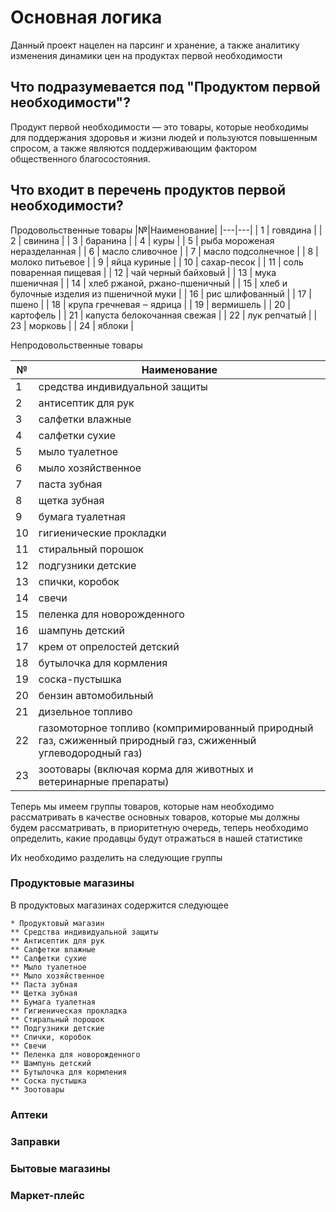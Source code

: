 # Основная логика
Данный проект нацелен на парсинг и хранение, а также аналитику изменения динамики цен на продуктах первой необходимости
## Что подразумевается под "Продуктом первой необходимости"?
Продукт первой необходимости — это товары, которые необходимы для поддержания здоровья и жизни людей и пользуются повышенным спросом, а также являются поддерживающим фактором общественного благосостояния.
## Что входит в перечень продуктов первой необходимости?
Продовольственные товары
|№|Наименование|
|---|---|
| 1 | говядина  |
| 2 | свинина |
| 3 | баранина |
| 4 | куры  |
| 5 | рыба мороженая неразделанная |
| 6 | масло сливочное |
| 7 | масло подсолнечное |
| 8 | молоко питьевое | 
| 9 | яйца куриные |
| 10 | сахар-песок |
| 11 | соль поваренная пищевая |
| 12 | чай черный байховый |
| 13 | мука пшеничная |
| 14 | хлеб ржаной, ржано-пшеничный |
| 15 | хлеб и булочные изделия из пшеничной муки | 
| 16 | рис шлифованный | 
| 17 | пшено |
| 18 | крупа гречневая ‒ ядрица |
| 19 | вермишель |
| 20 | картофель |
| 21 | капуста белокочанная свежая |
| 22 | лук репчатый | 
| 23 | морковь |
| 24 | яблоки | 

Непродовольственные товары 



|№|Наименование|
|---|---|
| 1 | средства индивидуальной защиты |
| 2 | антисептик для рук |
| 3 | салфетки влажные |
| 4 | салфетки сухие |
| 5 | мыло туалетное |
| 6 | мыло хозяйственное |
| 7 | паста зубная |
| 8 | щетка зубная |
| 9 | бумага туалетная |
| 10 | гигиенические прокладки |
| 11 |стиральный порошок |
| 12 |подгузники детские |
| 13 |спички, коробок |
| 14 | свечи |
| 15 |пеленка для новорожденного |
| 16 | шампунь детский |
| 17 |крем от опрелостей детский |
| 18 |бутылочка для кормления |
| 19 |соска-пустышка |
| 20 |бензин автомобильный |
| 21 |дизельное топливо |
| 22 |газомоторное топливо (компримированный природный газ, сжиженный природный газ, сжиженный углеводородный газ) |
| 23 | зоотовары (включая корма для животных и ветеринарные препараты) |

Теперь мы имеем группы товаров, которые нам необходимо рассматривать в качестве основных товаров, которые мы должны будем рассматривать, в приоритетную очередь, теперь необходимо определить, какие продавцы будут отражаться в нашей статистике 

Их необходимо разделить на следующие группы 
### Продуктовые магазины
В продуктовых магазинах содержится следующее 
```plantuml
* Продуктовый магазин
** Средства индивидуальной защиты
** Антисептик для рук
** Салфетки влажные
** Салфетки сухие
** Мыло туалетное
** Мыло хозяйственное
** Паста зубная
** Щетка зубная
** Бумага туалетная
** Гигиеническая прокладка
** Стиральный порошок
** Подгузники детские
** Спички, коробок
** Свечи
** Пеленка для новорожденного
** Шампунь детский
** Бутылочка для кормления
** Соска пустышка
** Зоотовары
```
### Аптеки 
### Заправки 
### Бытовые магазины 
### Маркет-плейс 

